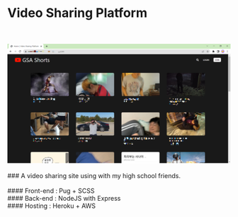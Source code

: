 # Video Sharing Platform </br>
</br>
</br>
<img src="README-img/README-img-1.png"></img>
</br>
</br>
### A video sharing site using with my high school friends. </br>
</br>
#### Front-end : Pug + SCSS <br/>
#### Back-end : NodeJS with Express </br>
#### Hosting : Heroku + AWS </br>
</br>
</br>
</br>
